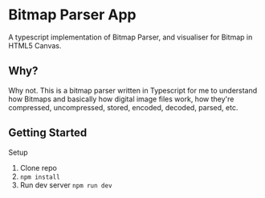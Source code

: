 # Bitmap Parser App

A typescript implementation of Bitmap Parser, and visualiser for Bitmap in HTML5 Canvas.

## Why?

Why not. This is a bitmap parser written in Typescript for me to understand how Bitmaps and basically how digital image files work, how they're compressed, uncompressed, stored, encoded, decoded, parsed, etc.

## Getting Started

Setup

1. Clone repo
1. `npm install`
1. Run dev server `npm run dev`
